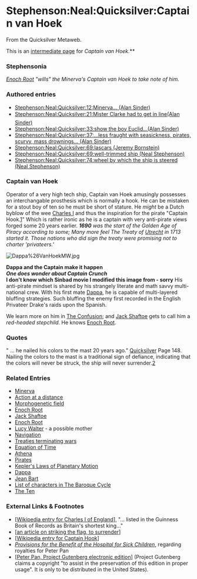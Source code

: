 
# Stephenson:Neal:Quicksilver:Captain van Hoek

From the Quicksilver Metaweb.

This is an [intermediate page](/metaweb-intermediate-page) for 
**Captain van Hoek*.***
### Stephensonia


*[Enoch Root](/stephenson-neal-quicksilver-enoch-root) "wills" the Minerva's Captain van Hoek to take note of him.*

### Authored entries


* [Stephenson:Neal:Quicksilver:12:Minerva... (Alan Sinder)](/stephenson-neal-quicksilver-12-minerva-alan-sinder)
* [Stephenson:Neal:Quicksilver:21:Mister Clarke had to get in line(Alan Sinder)](/stephenson-neal-quicksilver-21-mister-clarke-had-to-get-in-line-alan-sinder)
* [Stephenson:Neal:Quicksilver:33:show the boy Euclid...(Alan Sinder)](/stephenson-neal-quicksilver-33-show-the-boy-euclid-alan-sinder)
* [Stephenson:Neal:Quicksilver:37:...less fraught with seasickness, pirates, scurvy, mass drownings... (Alan Sinder)](/stephenson-neal-quicksilver-37-less-fraught-with-seasickness-pirates-scurvy-mass-drownings-alan-sinder)
* [Stephenson:Neal:Quicksilver:69:lascars (Jeremy Bornstein)](/stephenson-neal-quicksilver-69-lascars-jeremy-bornstein)
* [Stephenson:Neal:Quicksilver:69:well-trimmed ship (Neal Stephenson)](/stephenson-neal-quicksilver-69-well-trimmed-ship-neal-stephenson)
* [Stephenson:Neal:Quicksilver:74:wheel by which the ship is steered (Neal Stephenson)](/stephenson-neal-quicksilver-74-wheel-by-which-the-ship-is-steered-neal-stephenson)


### Captain van Hoek


Operator of a very high tech ship, Captain van Hoek amusingly possesses an interchangable prosthesis which is normally a hook. He can be mistaken for a stout boy of ten so he must be short of stature. He *might* be a Dutch byblow of the wee [Charles I](/charles-i-of-england) and thus the inspiration for the pirate "Captain Hook.[1](/http-en2-wikipedia-org-wiki-charles-i-of-england)" Which is rather ironic as he is a captain with very anti-pirate views forged some 20 years earlier. ***1690** was the start of the Golden Age of Piracy according to some; Many more feel The Treaty of [Utrecht](/utrecht) in 1713 started it. Those nations who did sign the treaty were promising not to charter 'privateers.'*

![Dappa%26VanHoekMW.jpg](/https://web.archive.org/web/20060725222923im_/http://www.metaweb.com/wiki/upload/f/fe/Dappa%26VanHoekMW.jpg)  

**Dappa and the Captain make it happen  
*One does wonder about Captain Crunch*  
I don't know which Sinbad movie I modified this image from - sorry**
His anti-pirate mindset is shared by his strangely literate and math savvy multi-national crew. With his first mate [Dappa](/dappa), he is capable of multi-layered bluffing strategies. Such bluffing the enemy first recorded in the English Privateer Drake's raids upon the Spanish.

We learn more on him in [The Confusion](/the-confusion); and [Jack Shaftoe](/jack-shaftoe) gets to call him a *red-headed stepchild*. He knows [Enoch Root](/enoch-root).

### Quotes


 " ... he nailed his colors to the mast 20 years ago." [Quicksilver](/stephenson-neal-quicksilver) Page 148. 
Nailing the colors to the mast is a traditional sign of defiance, indicating that the colors will never be struck, the ship will never surrender.[2](/http-www-history-navy-mil-trivia-trivia03-1-htm)

### Related Entries


* [Minerva](/minerva)
* [Action at a distance](/action-at-a-distance)
* [Morphogenetic field](/morphogenetic-field)
* [Enoch Root](/enoch-root)
* [Jack Shaftoe](/jack-shaftoe)
* [Enoch Root](/enoch-root)
* [Lucy Walter](/lucy-walter) - a possible mother
* [Navigation](/navigation)
* [Treaties terminating wars](/treaties-terminating-wars)
* [Equation of Time](/equation-of-time)
* [Athena](/athena)
* [Pirates](/pirates)
* [Kepler's Laws of Planetary Motion](/kepler-s-laws-of-planetary-motion)
* [Dappa](/dappa)
* [Jean Bart](/jean-bart)
* [List of characters in The Baroque Cycle](/list-of-characters-in-the-baroque-cycle)
* [The Ten](/the-ten)


### External Links & Footnotes


* [[Wikipedia entry for Charles I of England](/http-en2-wikipedia-org-wiki-charles-i-of-england)], "... listed in the Guinness Book of Records as Britain's shortest king..."
* [[an article on striking the flag, to surrender](/http-www-history-navy-mil-trivia-trivia03-1-htm)]
* [[Wikipedia entry for Captain Hook](/http-en2-wikipedia-org-wiki-captain-hook)]
* [*Provisions for the Benefit of the Hospital for Sick Children*](/http-www-legislation-hmso-gov-uk-acts-acts1988-ukpga-19880048-en-28-htm-sdiv6), regarding royalties for Peter Pan
* [[Peter Pan, Project Gutenberg electronic edition](/http-digital-library-upenn-edu-webbin-gutbook-lookup-num-16)] (Project Gutenberg claims a copyright "to assist in the preservation of this edition in proper usage". It is only to be distributed in the United States).
